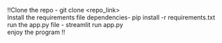 !!Clone the repo - git clone <repo_link> <br>
Install the requirements file dependencies-    pip install -r requirements.txt <br>
run the app.py file -  streamlit run app.py <br>
enjoy the program !!
